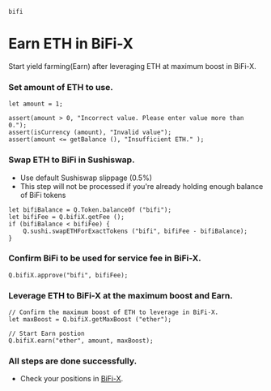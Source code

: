 ```meta-Currency
bifi
```

# Earn ETH in BiFi-X

Start yield farming(Earn) after leveraging ETH at maximum boost in BiFi-X.

### Set amount of ETH to use.

```input ETH
let amount = 1;
```

```input-Verify
assert(amount > 0, "Incorrect value. Please enter value more than 0.");
assert(isCurrency (amount), "Invalid value");
assert(amount <= getBalance (), "Insufficient ETH." );
```

### Swap ETH to BiFi in Sushiswap.

- Use default Sushiswap slippage (0.5%)
- This step will not be processed if you're already holding enough balance of BiFi tokens

```taster
let bifiBalance = Q.Token.balanceOf ("bifi");
let bifiFee = Q.bifiX.getFee ();
if (bifiBalance < bifiFee) {
    Q.sushi.swapETHForExactTokens ("bifi", bifiFee - bifiBalance);
}
```

### Confirm BiFi to be used for service fee in BiFi-X.

```taster
Q.bifiX.approve("bifi", bifiFee);
```

### Leverage ETH to BiFi-X at the maximum boost and Earn.

```taster
// Confirm the maximum boost of ETH to leverage in BiFi-X.
let maxBoost = Q.bifiX.getMaxBoost ("ether");

// Start Earn postion
Q.bifiX.earn("ether", amount, maxBoost);
```

### All steps are done successfully.

- Check your positions in [BiFi-X](https://x.bifi.finance/).
